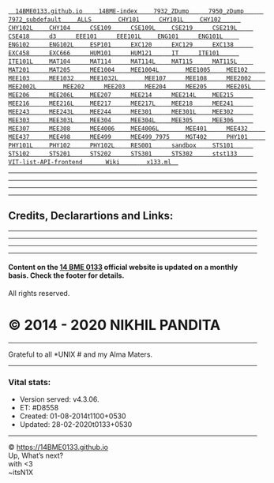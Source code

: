 [   `  	14BME0133.github.io	  `   ](	https://14BME0133.github.io/14BME0133.github.io	)
[   `  	14BME-index	  `   ](	https://14BME0133.github.io/14BME-index	)
[   `  	7932_ZDump	  `   ](	https://14BME0133.github.io/7932_ZDump	)
[   `  	7950_zDump	  `   ](	https://14BME0133.github.io/7950_zDump	)
[   `  	7972_subdefault	  `   ](	https://14BME0133.github.io/7972_subdefault	)
[   `  	ALLS	  `   ](	https://14BME0133.github.io/ALLS	)
[   `  	CHY101	  `   ](	https://14BME0133.github.io/CHY101	)
[   `  	CHY101L	  `   ](	https://14BME0133.github.io/CHY101L	)
[   `  	CHY102	  `   ](	https://14BME0133.github.io/CHY102	)
[   `  	CHY102L	  `   ](	https://14BME0133.github.io/CHY102L	)
[   `  	CHY104	  `   ](	https://14BME0133.github.io/CHY104	)
[   `  	CSE109	  `   ](	https://14BME0133.github.io/CSE109	)
[   `  	CSE109L	  `   ](	https://14BME0133.github.io/CSE109L	)
[   `  	CSE219	  `   ](	https://14BME0133.github.io/CSE219	)
[   `  	CSE219L	  `   ](	https://14BME0133.github.io/CSE219L	)
[   `  	CSE418 	  `   ](	https://14BME0133.github.io/CSE418	)
[   `  	d3	  `   ](	https://14BME0133.github.io/d3	)
[   `  	EEE101	  `   ](	https://14BME0133.github.io/EEE101	)
[   `  	EEE101L	  `   ](	https://14BME0133.github.io/EEE101L	)
[   `  	ENG101	  `   ](	https://14BME0133.github.io/ENG101	)
[   `  	ENG101L	  `   ](	https://14BME0133.github.io/ENG101L	)
[   `  	ENG102	  `   ](	https://14BME0133.github.io/ENG102	)
[   `  	ENG102L	  `   ](	https://14BME0133.github.io/ENG102L	)
[   `  	ESP101	  `   ](	https://14BME0133.github.io/ESP101	)
[   `  	EXC120	  `   ](	https://14BME0133.github.io/EXC120	)
[   `  	EXC129	  `   ](	https://14BME0133.github.io/EXC129	)
[   `  	EXC138	  `   ](	https://14BME0133.github.io/EXC138	)
[   `  	EXC458	  `   ](	https://14BME0133.github.io/EXC458	)
[   `  	EXC666	  `   ](	https://14BME0133.github.io/EXC666	)
[   `  	HUM101	  `   ](	https://14BME0133.github.io/HUM101	)
[   `  	HUM121	  `   ](	https://14BME0133.github.io/HUM121	)
[   `  	IT	  `   ](	https://14BME0133.github.io/IT	)
[   `  	ITE101	  `   ](	https://14BME0133.github.io/ITE101	)
[   `  	ITE101L	  `   ](	https://14BME0133.github.io/ITE101L	)
[   `  	MAT104	  `   ](	https://14BME0133.github.io/MAT104	)
[   `  	MAT114	  `   ](	https://14BME0133.github.io/MAT114	)
[   `  	MAT114L	  `   ](	https://14BME0133.github.io/MAT114L	)
[   `  	MAT115	  `   ](	https://14BME0133.github.io/MAT115	)
[   `  	MAT115L	  `   ](	https://14BME0133.github.io/MAT115L	)
[   `  	MAT201	  `   ](	https://14BME0133.github.io/MAT201	)
[   `  	MAT205	  `   ](	https://14BME0133.github.io/MAT205	)
[   `  	MEE1004	  `   ](	https://14BME0133.github.io/MEE1004	)
[   `  	MEE1004L	  `   ](	https://14BME0133.github.io/MEE1004L	)
[   `  	MEE1005	  `   ](	https://14BME0133.github.io/MEE1005	)
[   `  	MEE102	  `   ](	https://14BME0133.github.io/MEE102	)
[   `  	MEE103	  `   ](	https://14BME0133.github.io/MEE103	)
[   `  	MEE1032	  `   ](	https://14BME0133.github.io/MEE1032	)
[   `  	MEE1032L	  `   ](	https://14BME0133.github.io/MEE1032L	)
[   `  	MEE107	  `   ](	https://14BME0133.github.io/MEE107	)
[   `  	MEE108	  `   ](	https://14BME0133.github.io/MEE108	)
[   `  	MEE2002	  `   ](	https://14BME0133.github.io/MEE2002	)
[   `  	MEE2002L	  `   ](	https://14BME0133.github.io/MEE2002L	)
[   `  	MEE202	  `   ](	https://14BME0133.github.io/MEE202	)
[   `  	MEE203	  `   ](	https://14BME0133.github.io/MEE203	)
[   `  	MEE204	  `   ](	https://14BME0133.github.io/MEE204	)
[   `  	MEE205	  `   ](	https://14BME0133.github.io/MEE205	)
[   `  	MEE205L	  `   ](	https://14BME0133.github.io/MEE205L	)
[   `  	MEE206	  `   ](	https://14BME0133.github.io/MEE206	)
[   `  	MEE206L	  `   ](	https://14BME0133.github.io/MEE206L	)
[   `  	MEE207	  `   ](	https://14BME0133.github.io/MEE207	)
[   `  	MEE214	  `   ](	https://14BME0133.github.io/MEE214	)
[   `  	MEE214L	  `   ](	https://14BME0133.github.io/MEE214L	)
[   `  	MEE215	  `   ](	https://14BME0133.github.io/MEE215	)
[   `  	MEE216	  `   ](	https://14BME0133.github.io/MEE216	)
[   `  	MEE216L	  `   ](	https://14BME0133.github.io/MEE216L	)
[   `  	MEE217	  `   ](	https://14BME0133.github.io/MEE217	)
[   `  	MEE217L	  `   ](	https://14BME0133.github.io/MEE217L	)
[   `  	MEE218	  `   ](	https://14BME0133.github.io/MEE218	)
[   `  	MEE241	  `   ](	https://14BME0133.github.io/MEE241	)
[   `  	MEE243	  `   ](	https://14BME0133.github.io/MEE243	)
[   `  	MEE243L	  `   ](	https://14BME0133.github.io/MEE243L	)
[   `  	MEE244	  `   ](	https://14BME0133.github.io/MEE244	)
[   `  	MEE301	  `   ](	https://14BME0133.github.io/MEE301	)
[   `  	MEE301L	  `   ](	https://14BME0133.github.io/MEE301L	)
[   `  	MEE302	  `   ](	https://14BME0133.github.io/MEE302	)
[   `  	MEE303	  `   ](	https://14BME0133.github.io/MEE303	)
[   `  	MEE303L	  `   ](	https://14BME0133.github.io/MEE303L	)
[   `  	MEE304	  `   ](	https://14BME0133.github.io/MEE304	)
[   `  	MEE304L	  `   ](	https://14BME0133.github.io/MEE304L	)
[   `  	MEE305	  `   ](	https://14BME0133.github.io/MEE305	)
[   `  	MEE306	  `   ](	https://14BME0133.github.io/MEE306	)
[   `  	MEE307	  `   ](	https://14BME0133.github.io/MEE307	)
[   `  	MEE308	  `   ](	https://14BME0133.github.io/MEE308	)
[   `  	MEE4006	  `   ](	https://14BME0133.github.io/MEE4006	)
[   `  	MEE4006L	  `   ](	https://14BME0133.github.io/MEE4006L	)
[   `  	MEE401	  `   ](	https://14BME0133.github.io/MEE401	)
[   `  	MEE432	  `   ](	https://14BME0133.github.io/MEE432	)
[   `  	MEE437	  `   ](	https://14BME0133.github.io/MEE437	)
[   `  	MEE498	  `   ](	https://14BME0133.github.io/MEE498	)
[   `  	MEE499	  `   ](	https://14BME0133.github.io/MEE499	)
[   `  	MEE499_7975	  `   ](	https://14BME0133.github.io/MEE499_7975	)
[   `  	MGT402	  `   ](	https://14BME0133.github.io/MGT402	)
[   `  	PHY101	  `   ](	https://14BME0133.github.io/PHY101	)
[   `  	PHY101L	  `   ](	https://14BME0133.github.io/PHY101L	)
[   `  	PHY102	  `   ](	https://14BME0133.github.io/PHY102	)
[   `  	PHY102L	  `   ](	https://14BME0133.github.io/PHY102L	)
[   `  	RES001	  `   ](	https://14BME0133.github.io/RES001	)
[   `  	sandbox	  `   ](	https://14BME0133.github.io/sandbox	)
[   `  	STS101	  `   ](	https://14BME0133.github.io/STS101	)
[   `  	STS102	  `   ](	https://14BME0133.github.io/STS102	)
[   `  	STS201	  `   ](	https://14BME0133.github.io/STS201	)
[   `  	STS202	  `   ](	https://14BME0133.github.io/STS202	)
[   `  	STS301	  `   ](	https://14BME0133.github.io/STS301	)
[   `  	STS302	  `   ](	https://14BME0133.github.io/STS302	)
[   `  	stst133	  `   ](	https://14BME0133.github.io/stst133	)
[   `  	VIT-list-API-frontend	  `   ](	https://14BME0133.github.io/VIT-list-API-frontend	)
[   `  	Wiki	  `   ](	https://14BME0133.github.io/Wiki	)
[   `  	x133.ml	  `   ](	https://14BME0133.github.io/x133.ml	)
				
				

				
				


<hr />
<hr />
<hr />
<hr />

<h2 id="credits-declarartions-and-links">Credits, Declarartions and Links: </h2>

<hr />
<hr />
<hr />
<hr />

<h4 id="content-on-the-14-bme-0133-official-website-is-updated-on-a-tri-monthly-basis-check-the-footer-for-details">Content on the <a href="http://14bme0133.github.io">14 BME 0133</a> official website is updated on a monthly basis. Check the footer for details.</h4>

<p>All rights reserved.</p>

<h1 id="2014-nikhil-pandita">© 2014 - 2020 NIKHIL PANDITA</h1>

<hr />

<p>Grateful to all *UNIX # and my Alma Maters.</p>

<hr />

<h3 id="vital-stats">Vital stats:</h3>

<ul>
  <li>Version served: v4.3.06.</li>
  <li>ET: #D8558</li>
  <li>Created: 01-08-2014t1100+0530</li>
  <li>Updated: 28-02-2020t0133+0530</li>
</ul>

<hr />

<p>© <a href="https://14BME0133.github.io">https://14BME0133.github.io</a> 
<br />Up, What’s next?<br />with &lt;3<br />~itsN1X</p>
